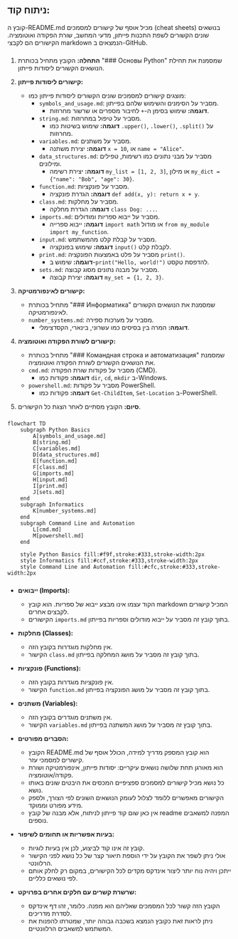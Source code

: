 ## ניתוח קוד:

קובץ ה-README.md מכיל אוסף של קישורים למסמכים (cheat sheets) בנושאים שונים הקשורים לשפת התכנות פייתון, מדעי המחשב, שורת הפקודה ואוטומציה. הקישורים הם לקבצי markdown הנמצאים ב-GitHub.

### <algorithm>

1.  **התחלה:** הקובץ מתחיל בכותרת "### Основы Python" שמסמנת את תחילת הנושאים הקשורים ליסודות פייתון.

2.  **קישורים ליסודות פייתון:**
    *   מוצגים קישורים למסמכים שונים הקשורים ליסודות פייתון כמו:
        *   `symbols_and_usage.md`: מסביר על הסימנים והשימוש שלהם בפייתון.
            *   **דוגמה:** שימוש בסימן ה-`+` לחיבור מספרים או שרשור מחרוזות.
        *   `string.md`: מסביר על טיפול במחרוזות.
            *   **דוגמה:** שימוש בשיטות כמו `.upper()`, `.lower()`, `.split()` על מחרוזות.
        *   `variables.md`: מסביר על משתנים.
            *   **דוגמה:** יצירת משתנה `x = 10`, או `name = "Alice"`.
        *   `data_structures.md`: מסביר על מבני נתונים כמו רשימות, טפילים ומילונים.
            *   **דוגמה:** יצירת רשימה `my_list = [1, 2, 3]`, או מילון `my_dict = {"name": "Bob", "age": 30}`.
        *   `function.md`: מסביר על פונקציות.
            *   **דוגמה:** הגדרת פונקציה `def add(x, y): return x + y`.
        *   `class.md`: מסביר על מחלקות.
            *   **דוגמה:** הגדרת מחלקה `class Dog: ...`.
        *   `imports.md`: מסביר על ייבוא ספריות ומודולים.
            *   **דוגמה:** ייבוא ספרייה `import math` או מודול `from my_module import my_function`.
        *   `input.md`: מסביר על קבלת קלט מהמשתמש.
            *   **דוגמה:** שימוש בפונקציה `input()` לקבלת קלט.
        *   `print.md`: מסביר על פלט באמצעות הפונקציה `print()`.
            *   **דוגמה:** שימוש ב-`print("Hello, world!")` להדפסת טקסט.
        *   `sets.md`: מסביר על מבנה נתונים מסוג קבוצה.
            *   **דוגמה:** יצירת קבוצה `my_set = {1, 2, 3}`.

3.  **קישורים לאינפורמטיקה:**
    *   מתחיל בכותרת "### Информатика" שמסמנת את הנושאים הקשורים לאינפורמטיקה.
    *   `number_systems.md`: מסביר על מערכות ספירה.
        *   **דוגמה:** המרה בין בסיסים כמו עשרוני, בינארי, הקסדצימלי.

4.  **קישורים לשורת הפקודה ואוטומציה:**
    *   מתחיל בכותרת "### Командная строка и автоматизация" שמסמנת את הנושאים הקשורים לשורת הפקודה ואוטומציה.
    *   `cmd.md`: מסביר על פקודות שורת הפקודה (CMD).
        *   **דוגמה:** פקודות כמו `dir`, `cd`, `mkdir` ב-Windows.
    *   `powershell.md`: מסביר על פקודות PowerShell.
        *   **דוגמה:** פקודות כמו `Get-ChildItem`, `Set-Location` ב-PowerShell.

5.  **סיום:** הקובץ מסתיים לאחר הצגת כל הקישורים.

### <mermaid>

```mermaid
flowchart TD
    subgraph Python Basics
        A[symbols_and_usage.md]
        B[string.md]
        C[variables.md]
        D[data_structures.md]
        E[function.md]
        F[class.md]
        G[imports.md]
        H[input.md]
        I[print.md]
        J[sets.md]
    end
    subgraph Informatics
        K[number_systems.md]
    end
    subgraph Command Line and Automation
        L[cmd.md]
        M[powershell.md]
    end
    
    style Python Basics fill:#f9f,stroke:#333,stroke-width:2px
    style Informatics fill:#ccf,stroke:#333,stroke-width:2px
    style Command Line and Automation fill:#cfc,stroke:#333,stroke-width:2px

```

### <explanation>

*   **ייבואים (Imports):**
    *   הקוד עצמו אינו מבצע ייבוא של ספריות. הוא קובץ markdown המכיל קישורים לקבצים אחרים.
    *   הקישורים `imports.md` בתוך קובץ זה מסביר על ייבוא מודולים וספריות בפייתון.

*   **מחלקות (Classes):**
    *   אין מחלקות מוגדרות בקובץ הזה.
    *   הקישור `class.md` בתוך קובץ זה מסביר על מושג המחלקה בפייתון.

*   **פונקציות (Functions):**
    *   אין פונקציות מוגדרות בקובץ הזה.
    *   הקישור `function.md` בתוך קובץ זה מסביר על מושג הפונקציה בפייתון.

*   **משתנים (Variables):**
    *   אין משתנים מוגדרים בקובץ הזה.
    *   הקישור `variables.md` בתוך קובץ זה מסביר על מושג המשתנה בפייתון.

*   **הסברים מפורטים:**
    *   הקובץ README.md הוא קובץ המספק מדריך למידה, הכולל אוסף של קישורים למסמכי עזר.
    *   הוא מאורגן תחת שלושה נושאים עיקריים: יסודות פייתון, אינפורמטיקה ושורת פקודה/אוטומציה.
    *   כל נושא מכיל קישורים למסמכים ספציפיים המכסים את היבטים שונים באותו נושא.
    *   הקישורים מאפשרים ללומד לצלול לעומק הנושאים השונים לפי הצורך, ולספק מידע מפורט וממוקד.
    *   אין כאן שום קוד פייתון לניתוח, אלא מבנה של קובץ readme המפנה למשאבים נוספים.

*   **בעיות אפשריות או תחומים לשיפור:**
    *   קובץ זה אינו קוד לביצוע, לכן אין בעיות לוגיות.
    *   אולי ניתן לשפר את הקובץ על ידי הוספת תיאור קצר של כל נושא לפני הקישור הרלוונטי.
    *   ייתכן ויהיה נוח יותר ליצור אינדקס מקדים לכל הקישורים, במקום רק לחלק אותם לפי נושאים כלליים.

*   **שרשרת קשרים עם חלקים אחרים בפרויקט:**
    *   הקובץ הזה קשור לכל המסמכים שאליהם הוא מפנה. כלומר, זהו דף אינדקס לסדרת מדריכים.
    *   ניתן לראות זאת כקובץ הנמצא בשכבה גבוהה יותר, שמטרתו להפנות את המשתמש למשאבים הרלוונטיים.